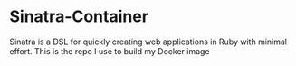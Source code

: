 # Sinatra-Container
Sinatra is a DSL for quickly creating web applications in Ruby with minimal effort.  This is the repo I use to build my Docker image 
